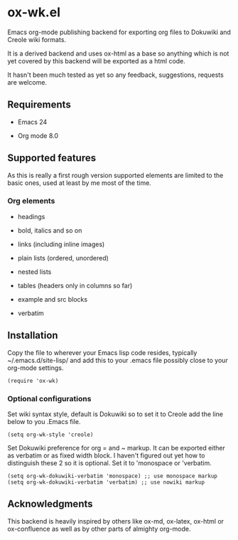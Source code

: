 # ox-wk.el

Emacs org-mode publishing backend for exporting org files to Dokuwiki
and Creole wiki formats.

It is a derived backend and uses ox-html as a base so anything which
is not yet covered by this backend will be exported as a html code.

It hasn't been much tested as yet so any feedback, suggestions,
requests are welcome.

## Requirements 

- Emacs 24

- Org mode 8.0 

## Supported features

As this is really a first rough version supported elements are limited
to the basic ones,  used at least by me most of the time.

### Org elements

-   headings

-   bold, italics and so on

-   links (including inline images)

-   plain lists (ordered, unordered)

-   nested lists

-   tables (headers only in columns so far)

-   example and src blocks

-   verbatim

## Installation

Copy the file to wherever your Emacs lisp code resides, typically  ~/.emacs.d/site-lisp/
and add this to your .emacs file possibly close to your org-mode settings.

    (require 'ox-wk)

### Optional configurations

Set wiki syntax style, default is Dokuwiki so to set it to Creole add
the line below to you .Emacs file.

    (setq org-wk-style 'creole)


Set Dokuwiki preference for  org = and ~ markup. It can be exported
either as verbatim or as fixed width block. I haven't figured out yet how
to distinguish these 2 so it is optional. Set it to 'monospace or 'verbatim.

    (setq org-wk-dokuwiki-verbatim 'monospace) ;; use monospace markup 
    (setq org-wk-dokuwiki-verbatim 'verbatim) ;; use nowiki markup

## Acknowledgments

This backend is heavily inspired by others like ox-md,
ox-latex, ox-html or ox-confluence as well as by other parts of
almighty org-mode.
